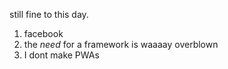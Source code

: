 still fine to this day.
1. facebook
2. the _need_ for a framework is waaaay overblown
3. I dont make PWAs